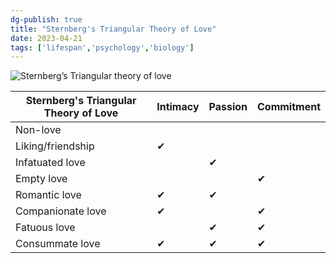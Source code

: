 ```yaml
---
dg-publish: true
title: "Sternberg's Triangular Theory of Love"
date: 2023-04-21
tags: ['lifespan','psychology','biology']
---
```



![Sternberg’s Triangular theory of love](images/sternbergtheoryoflove.svg)


| Sternberg's Triangular Theory of Love | Intimacy  | Passion  | Commitment  |
|---|---|---|---|
| Non-love  |    |    |    |
| Liking/friendship  | ✔  |    |    |
| Infatuated love  |    | ✔  |    |
| Empty love  |    |    | ✔  |
| Romantic love  | ✔  | ✔  |    |
| Companionate love  | ✔  |    | ✔  |
| Fatuous love  |    | ✔  | ✔  |
| Consummate love  | ✔  | ✔  | ✔  |

